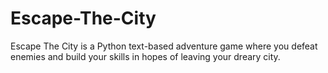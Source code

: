 # Escape-The-City
Escape The City is a Python text-based adventure game where you defeat enemies and build your skills in hopes of leaving your dreary city.
